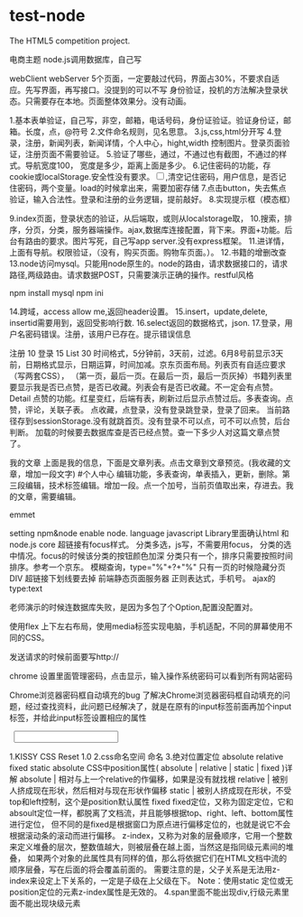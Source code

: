 # test-node
The HTML5 competition project.

电商主题
node.js调用数据库，自己写

webClient
webServer
5个页面，一定要敲过代码，界面占30%，不要求自适应。先写界面，再写接口。没提到的可以不写
身份验证，投机的方法解决登录状态。只需要存在本地。页面整体效果分。没有动画。

1.基本表单验证，自己写，非空，邮箱，电话号码，身份证验证。验证身份证，邮箱。长度，点，@符号
2.文件命名规则，见名思意。
3.js,css,html分开写
4.登录，注册，新闻列表，新闻详情，个人中心，hight,width 控制图片。登录页面验证，注册页面不需要验证。
5.验证了哪些，通过，不通过也有截图，不通过的样式。导航宽度100， 宽度是多少，距离上面是多少。
6.记住密码的功能，存cookie或localStorage.安全性没有要求。<input type=checkbox>,清空记住密码，用户信息，是否记住密码，两个变量。load的时候拿出来，需要加密存储
7.点击button，失去焦点验证，输入合法性。登录和注册的业务逻辑，提前敲好。
8.实现提示框（模态框）

9.index页面，登录状态的验证，从后端取，或则从localstorage取，
10.搜索，排序，分页，分类，服务器端操作。ajax,数据库连接配置，背下来。界面+功能。后台有路由的要求。图片写死，自己写app server.没有express框架。
11.进详情，上面有导航。权限验证，（没有，购买页面。购物车页面。）。
12.书籍的增删改查
13.node访问mysql。只能用node原生的。node的路由，请求数据接口的，请求路径,两级路由。请求数据POST，只需要演示正确的操作。restful风格

npm install mysql
npm ini

14.跨域，access allow me,返回header设置。
15.insert，update,delete,  insertid需要用到，返回受影响行数.
16.select返回的数据格式，json.
17.登录，用户名密码错误。注册，该用户已存在。提示错误信息

注册     10
登录     15
List     30 时间格式，5分钟前，3天前，过滤。6月8号前显示3天前，日期格式显示，日期运算，时间加减。京东页面布局。列表页有自适应要求（写两套CSS），
	  （第一页，最后一页。在最后一页，最后一页灰掉）书籍列表里要显示我是否已点赞，是否已收藏。列表会有是否已收藏。不一定会有点赞。
Detail      点赞的功能。红星变红，后端有表，刷新过后显示点赞过后。多表查询。点赞，评论，关联子表。
	    点收藏，点登录，没有登录跳登录，登录了回来。 当前路径存到sessionStorage.没有就跳首页。没有登录不可以点，可不可以点赞，后台判断。
            加载的时候要去数据库查是否已经点赞。查一下多少人对这篇文章点赞了。

我的文章   上面是我的信息，下面是文章列表。点击文章到文章预览。(我收藏的文章，增加一段文字)
#个人中心    编辑功能，多表查询，单表插入，更新，删除。第三段编辑，技术标签编辑。增加一段。点一个加号，当前页值取出来，存进去。我的文章，需要编辑。

emmet

setting npm&node enable node.
language javascript Library里面确认html 和 node.js core
超链接有focus样式。 分类多选，js写，不需要用focus， 分类的选中情况。focus的时候该分类的按钮颜色加深
分类只有一个，排序只需要按照时间排序。参考一个京东。
模糊查询，type="%"+?+"%"
只有一页的时候隐藏分页DIV
超链接下划线要去掉
前端静态页面服务器
正则表达式，手机号。
ajax的 type:text

老师演示的时候连数据库失败，是因为多包了个Option,配置没配置对。

使用flex 上下左右布局，使用media标签实现电脑，手机适配，不同的屏幕使用不同的CSS。

发送请求的时候前面要写http://

chrome 设置里面管理密码，点击显示，输入操作系统密码可以看到所有网站密码

Chrome浏览器密码框自动填充的bug
了解决Chrome浏览器密码框自动填充的问题，经过查找资料，此问题已经解决了，就是在原有的input标签前面再加个input标签，并给此input标签设置相应的属性
<!-- 额外增加的input -->
<input type="password" style="width:0;height:0;float:left;visibility:hidden"/>
<!-- 原先的input -->
<input type="password"/>

1.KISSY CSS Reset 1.0
2.css命名空间 命名
3.绝对位置定位 absolute
    relative fixed static absolute
    CSS中position属性( absolute | relative | static | fixed )详解
    absolute | 相对与上一个relative的作偏移，如果是没有就找根
    relative | 被别人挤成现在形状，然后相对与现在形状作偏移
    static | 被别人挤成现在形状，不受top和left控制，这个是position默认属性
    fixed fixed定位，又称为固定定位，它和absoult定位一样，都脱离了文档流，并且能够根据top、right、left、bottom属性进行定位，
          但不同的是fixed是根据窗口为原点进行偏移定位的，也就是说它不会根据滚动条的滚动而进行偏移。
     z-index，又称为对象的层叠顺序，它用一个整数来定义堆叠的层次，整数值越大，则被层叠在越上面，当然这是指同级元素间的堆叠，
     如果两个对象的此属性具有同样的值，那么将依据它们在HTML文档中流的顺序层叠，写在后面的将会覆盖前面的。
     需要注意的是，父子关系是无法用z-index来设定上下关系的，一定是子级在上父级在下。
     Note：使用static 定位或无position定位的元素z-index属性是无效的。
4.span里面不能出现div,行级元素里面不能出现块级元素